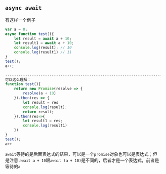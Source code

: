 ## `async await`

有这样一个例子

```javascript
var a = 0;
async function test(){
    let result = await a + 10;
    let result1 = await a + 10;
    console.log(result); // 10
    console.log(result1) // 11
}
test();
a++;

----------------------------------------------------------------------------
可以这么理解：
function test(){
    return new Promise(resolve => {
        resolve(a + 10)
    }).then(res => {
        let result = res
        console.log(result);
        return result;
    }).then(res=>{
        let result1 = res;
        console.log(result1)
    })
}
test();
a++
```

`await`等待的是后面表达式的结果，可以是一个`promise`对象也可以是表达式；但是注意 `await a + 10`跟`await (a + 10)`是不同的，后者才是一个表达式，前者是等待的`a`



